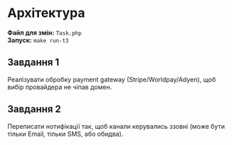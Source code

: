 # Архітектура

**Файл для змін:** `Task.php`  
**Запуск:** `make run-t3`

## Завдання 1
Реалізувати обробку payment gateway (Stripe/Worldpay/Adyen), щоб вибір провайдера не чіпав домен.

## Завдання 2
Переписати нотифікації так, щоб канали керувались ззовні (може бути тільки Email, тільки SMS, або обидва).